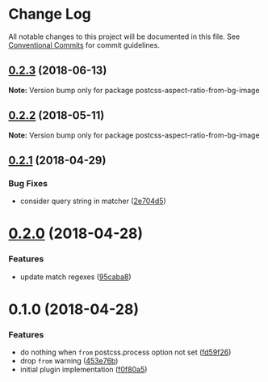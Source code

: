 # Change Log

All notable changes to this project will be documented in this file.
See [Conventional Commits](https://conventionalcommits.org) for commit guidelines.

<a name="0.2.3"></a>
## [0.2.3](https://github.com/kisenka/svg-mixer/packages/postcss-aspect-ratio-from-bg-image/compare/postcss-aspect-ratio-from-bg-image@0.2.2...postcss-aspect-ratio-from-bg-image@0.2.3) (2018-06-13)




**Note:** Version bump only for package postcss-aspect-ratio-from-bg-image

<a name="0.2.2"></a>
## [0.2.2](https://github.com/kisenka/svg-mixer/packages/postcss-aspect-ratio-from-bg-image/compare/postcss-aspect-ratio-from-bg-image@0.2.1...postcss-aspect-ratio-from-bg-image@0.2.2) (2018-05-11)




**Note:** Version bump only for package postcss-aspect-ratio-from-bg-image

<a name="0.2.1"></a>
## [0.2.1](https://github.com/kisenka/svg-mixer/packages/postcss-aspect-ratio-from-bg-image/compare/postcss-aspect-ratio-from-bg-image@0.2.0...postcss-aspect-ratio-from-bg-image@0.2.1) (2018-04-29)


### Bug Fixes

* consider query string in matcher ([2e704d5](https://github.com/kisenka/svg-mixer/packages/postcss-aspect-ratio-from-bg-image/commit/2e704d5))




<a name="0.2.0"></a>
# [0.2.0](https://github.com/kisenka/svg-mixer/packages/postcss-aspect-ratio-from-bg-image/compare/postcss-aspect-ratio-from-bg-image@0.1.0...postcss-aspect-ratio-from-bg-image@0.2.0) (2018-04-28)


### Features

* update match regexes ([95caba8](https://github.com/kisenka/svg-mixer/packages/postcss-aspect-ratio-from-bg-image/commit/95caba8))




<a name="0.1.0"></a>
# 0.1.0 (2018-04-28)


### Features

* do nothing when `from` postcss.process option not set ([fd59f26](https://github.com/kisenka/svg-mixer/packages/postcss-aspect-ratio-from-bg-image/commit/fd59f26))
* drop `from` warning ([453e76b](https://github.com/kisenka/svg-mixer/packages/postcss-aspect-ratio-from-bg-image/commit/453e76b))
* initial plugin implementation ([f0f80a5](https://github.com/kisenka/svg-mixer/packages/postcss-aspect-ratio-from-bg-image/commit/f0f80a5))
